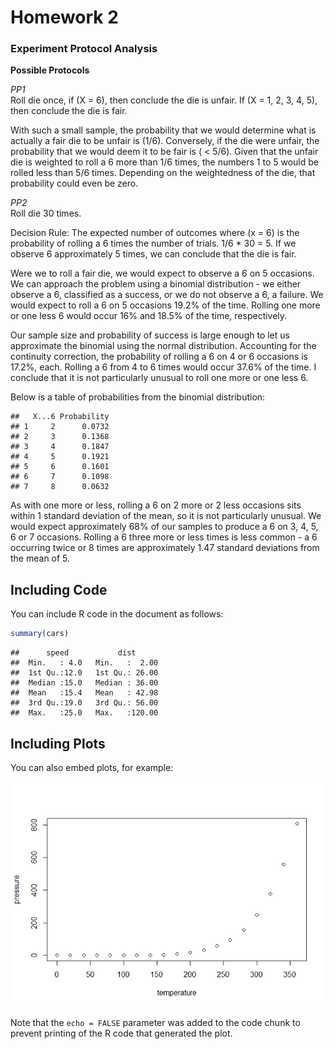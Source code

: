 Homework 2
================

### Experiment Protocol Analysis

**Possible Protocols**

*PP1*  
Roll die once, if \(X = 6\), then conclude the die is unfair. If
\(X = 1, 2, 3, 4, 5\), then conclude the die is fair.

With such a small sample, the probability that we would determine what
is actually a fair die to be unfair is \(1/6\). Conversely, if the die
were unfair, the probability that we would deem it to be fair is ( \<
5/6). Given that the unfair die is weighted to roll a 6 more than 1/6
times, the numbers 1 to 5 would be rolled less than 5/6 times. Depending
on the weightedness of the die, that probability could even be zero.

*PP2*  
Roll die 30 times.

Decision Rule: The expected number of outcomes where (x = 6) is the
probability of rolling a 6 times the number of trials. 1/6 \* 30 = 5. If
we observe 6 approximately 5 times, we can conclude that the die is
fair.

Were we to roll a fair die, we would expect to observe a 6 on 5
occasions. We can approach the problem using a binomial distribution -
we either observe a 6, classified as a success, or we do not observe a
6, a failure. We would expect to roll a 6 on 5 occasions 19.2% of the
time. Rolling one more or one less 6 would occur 16% and 18.5% of the
time, respectively.

Our sample size and probability of success is large enough to let us
approximate the binomial using the normal distribution. Accounting for
the continuity correction, the probability of rolling a 6 on 4 or 6
occasions is 17.2%, each. Rolling a 6 from 4 to 6 times would occur
37.6% of the time. I conclude that it is not particularly unusual to
roll one more or one less 6.

Below is a table of probabilities from the binomial distribution:

    ##   X...6 Probability
    ## 1     2      0.0732
    ## 2     3      0.1368
    ## 3     4      0.1847
    ## 4     5      0.1921
    ## 5     6      0.1601
    ## 6     7      0.1098
    ## 7     8      0.0632

As with one more or less, rolling a 6 on 2 more or 2 less occasions sits
within 1 standard deviation of the mean, so it is not particularly
unusual. We would expect approximately 68% of our samples to produce a 6
on 3, 4, 5, 6 or 7 occasions. Rolling a 6 three more or less times is
less common - a 6 occurring twice or 8 times are approximately 1.47
standard deviations from the mean of 5.

## Including Code

You can include R code in the document as follows:

``` r
summary(cars)
```

    ##      speed           dist       
    ##  Min.   : 4.0   Min.   :  2.00  
    ##  1st Qu.:12.0   1st Qu.: 26.00  
    ##  Median :15.0   Median : 36.00  
    ##  Mean   :15.4   Mean   : 42.98  
    ##  3rd Qu.:19.0   3rd Qu.: 56.00  
    ##  Max.   :25.0   Max.   :120.00

## Including Plots

You can also embed plots, for example:

![](Homework2_files/figure-gfm/pressure-1.png)<!-- -->

Note that the `echo = FALSE` parameter was added to the code chunk to
prevent printing of the R code that generated the plot.
